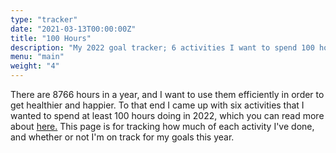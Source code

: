 ```yaml
---
type: "tracker"
date: "2021-03-13T00:00:00Z"
title: "100 Hours"
description: "My 2022 goal tracker; 6 activities I want to spend 100 hours doing for my health"
menu: "main"
weight: "4"
---
```

There are 8766 hours in a year, and I want to use them efficiently in order to get healthier and happier. To that end I came up with six
activities that I wanted to spend at least 100 hours doing in 2022, which you can read more about [here.](/blog/2022-goals) This page
is for tracking how much of each activity I've done, and whether or not I'm on track for my goals this year.
